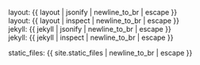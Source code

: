 ---
---


layout: {{ layout | jsonify  | newline_to_br | escape }}<br>
layout: {{ layout | inspect  | newline_to_br | escape }}<br>
jekyll: {{ jekyll | jsonify  | newline_to_br | escape }}<br>
jekyll: {{ jekyll | inspect  | newline_to_br | escape }}<br>

static_files: {{ site.static_files | newline_to_br | escape }}<br> 

    


